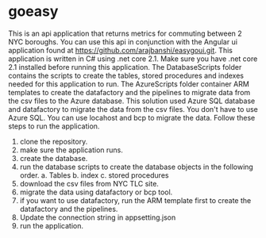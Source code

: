 # goeasy
This is an api application that returns metrics for commuting between 2 NYC boroughs. You can use this api in conjunction with the Angular ui application found at https://github.com/arajbanshi/easygoui.git. This application is written in C# using .net core 2.1. Make sure you have .net core 2.1 installed before running this application. The DatabaseScripts folder contains the scripts to create the tables, stored procedures and indexes needed for this application to run. The AzureScripts folder container ARM templates to create the datafactory and the pipelines to migrate data from the csv files to the Azure database. This solution used Azure SQL database and datafactory to migrate the data from the csv files. You don't have to use Azure SQL. You can use locahost and bcp to migrate the data. Follow these steps to run the application.

1. clone the repository.
2. make sure the application runs.
3. create the database.
4. run the database scripts to create the database objects in the following order.
    a. Tables
    b. index
    c. stored procedures
5. download the csv files from NYC TLC site.
6. migrate the data using datafactory or bcp tool.
7. if you want to use datafactory, run the ARM template first to create the datafactory and the pipelines.
8. Update the connection string in appsetting.json
9. run the application.
  
